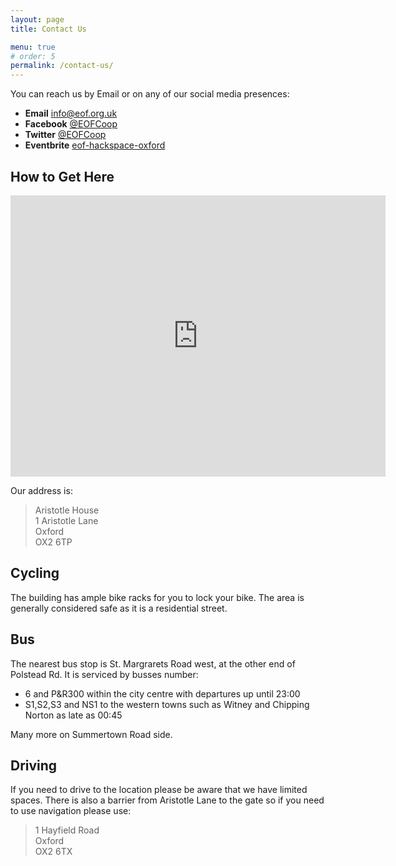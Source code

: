 ```yaml
---
layout: page
title: Contact Us

menu: true
# order: 5
permalink: /contact-us/
---
```


You can reach us by Email or on any of our social media presences:

* **Email** [info@eof.org.uk](mailto:info@eof.org.uk)
* **Facebook** [@EOFCoop](https://facebook.com/EOFCoop)
* **Twitter**  [@EOFCoop](https://twitter.com/@EOFCoop)
* **Eventbrite**  [eof-hackspace-oxford](https://www.eventbrite.co.uk/o/eof-hackspace-oxford-35612272033)

## How to Get Here
<iframe src="https://www.google.com/maps/embed?pb=!1m18!1m12!1m3!1d2469.0829365002064!2d-1.2712141852114374!3d51.76809097345794!2m3!1f0!2f0!3f0!3m2!1i1024!2i768!4f13.1!3m3!1m2!1s0x4876c56e46d7c509%3A0xb9b3be532dc6730c!2sEOF%20Hackspace!5e0!3m2!1sen!2suk!4v1695819728517!5m2!1sen!2suk" width="600" height="450" style="border:0;" allowfullscreen="" loading="lazy" referrerpolicy="no-referrer-when-downgrade"></iframe>

Our address is:
> Aristotle House<br/>
> 1 Aristotle Lane<br/>
> Oxford<br/>
> OX2 6TP

## Cycling

The building has ample bike racks for you to lock your bike. The area is generally considered safe as it is a residential street.

## Bus

The nearest bus stop is St. Margrarets Road west, at the other end of Polstead Rd.
It is serviced by busses number:
-  6 and P&R300 within the city centre with departures up until 23:00
-  S1,S2,S3 and NS1 to the western towns such as Witney and Chipping Norton as late as 00:45

Many more on Summertown Road side.

## Driving

If you need to drive to the location please be aware that we have limited spaces. There is also a barrier from Aristotle Lane to the gate so if you need to use navigation please use:

> 1 Hayfield Road<br/>
> Oxford<br/>
> OX2 6TX
